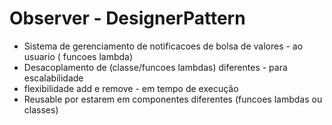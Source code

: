 # Observer - DesignerPattern

- Sistema de gerenciamento de notificacoes de bolsa de valores - ao usuario ( funcoes lambda)
- Desacoplamento de (classe/funcoes lambdas) diferentes -  para escalabilidade
- flexibilidade add e remove - em tempo de execução
- Reusable por estarem em componentes diferentes (funcoes lambdas ou classes)


